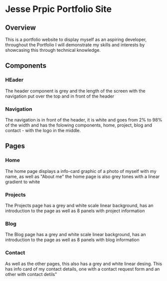 # Jesse Prpic Portfolio Site

## Overview
This is a portfolio website to display myself as an aspiring developer, throughout the Portfolio I will demonstrate my skills and interests by  showcasing this through technical knowledge.

## Components

### HEader
The header component is grey and the length of the screen with the navigation put over the top and in front of the header

### Navigation
The navigation is in front of the header, it is white and goes from 2% to 98% of the width and has the folowing components, home, project, blog and contact - with the logo in the middle.

## Pages

### Home
The home page displays a info-card graphic of a photo of myself with my name, as well as "About me"
the home page is also grey tones with a linear gradient to white

### Projects
The Projects page has a grey and white scale linear background, has an introduction to the page as well as 8 panels with project information



### Blog
The Blog page has a grey and white scale linear background, has an introduction to the page as well as 8 panels with blog information


### Contact
As well as the other pages, this also has a grey and white linear desing.
This has info card of my contact details, one with a contact request form and an other with contact detils"
